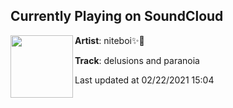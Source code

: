 ## Currently Playing on SoundCloud

[<img align="left" width="100" src="https://i1.sndcdn.com/artworks-zx5wDYkvJ1cQlauv-BCAE9A-t50x50.jpg">](https://soundcloud.com/niteboi6/paranoia)

**Artist**: niteboi✨🌙 

**Track**: delusions and paranoia

Last updated at 02/22/2021 15:04

